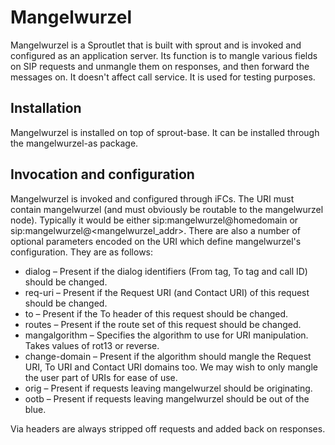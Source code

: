 # Mangelwurzel

Mangelwurzel is a Sproutlet that is built with sprout and is invoked and configured as an application server. Its function is to mangle various fields on SIP requests and unmangle them on responses, and then forward the messages on. It doesn't affect call service. It is used for testing purposes.

## Installation

Mangelwurzel is installed on top of sprout-base. It can be installed through the mangelwurzel-as package.

## Invocation and configuration

Mangelwurzel is invoked and configured through iFCs. The URI must contain mangelwurzel (and must obviously be routable to the mangelwurzel node). Typically it would be either sip:mangelwurzel@homedomain or sip:mangelwurzel@\<mangelwurzel_addr\>. There are also a number of optional parameters encoded on the URI which define mangelwurzel's configuration. They are as follows:

* dialog – Present if the dialog identifiers (From tag, To tag and call ID) should be changed.
* req-uri – Present if the Request URI (and Contact URI) of this request should be changed.
* to – Present if the To header of this request should be changed.
* routes – Present if the route set of this request should be changed.
* mangalgorithm – Specifies the algorithm to use for URI manipulation. Takes values of rot13 or reverse.
* change-domain – Present if the algorithm should mangle the Request URI, To URI and Contact URI domains too. We may wish to only mangle the user part of URIs for ease of use.
* orig – Present if requests leaving mangelwurzel should be originating.
* ootb – Present if requests leaving mangelwurzel should be out of the blue.

Via headers are always stripped off requests and added back on responses.
